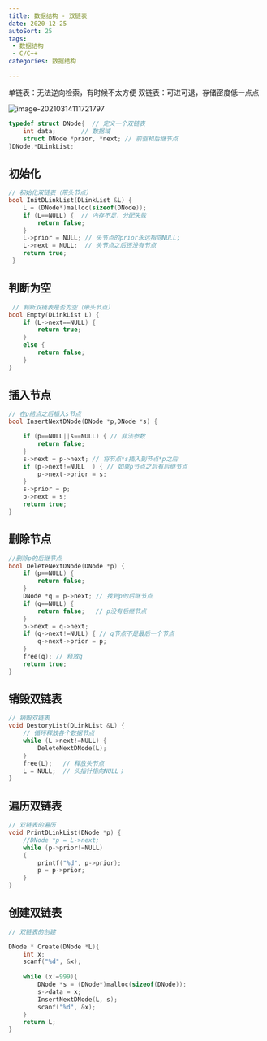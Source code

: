```yaml
---
title: 数据结构 - 双链表
date: 2020-12-25
autoSort: 25
tags:
 - 数据结构
 - C/C++
categories: 数据结构

---
```



单链表：无法逆向检索，有时候不太方便 
双链表：可进可退，存储密度低一点点

![image-20210314111721797](https://image.icelo.cn/image-20210314111721797.png#mirages-width=943&mirages-height=207&mirages-cdn-type=1)

```cpp
typedef struct DNode{  // 定义一个双链表
	int data;		// 数据域
	struct DNode *prior, *next; // 前驱和后继节点
}DNode,*DLinkList;
```

## 初始化

```cpp
// 初始化双链表（带头节点）
bool InitDLinkList(DLinkList &L) {
	L = (DNode*)malloc(sizeof(DNode));
	if (L==NULL) {  // 内存不足，分配失败
		return false;
	}
	L->prior = NULL; // 头节点的prior永远指向NULL;
	L->next = NULL;  // 头节点之后还没有节点
	return true;
 }
```

## 判断为空

```cpp
 // 判断双链表是否为空（带头节点）
bool Empty(DLinkList L) {
	if (L->next==NULL) {
		return true;
	}
	else {
		return false;
	}
}
```

## 插入节点

```cpp
// 在p结点之后插入s节点
bool InsertNextDNode(DNode *p,DNode *s) {

	if (p==NULL||s==NULL) { // 非法参数
		return false;
	}
	s->next = p->next; // 将节点*s插入到节点*p之后
	if (p->next!=NULL  ) { // 如果p节点之后有后继节点
		p->next->prior = s;
	}
	s->prior = p;
	p->next = s;
	return true;
}
```

## 删除节点

```cpp
//删除p的后继节点
bool DeleteNextDNode(DNode *p) {
	if (p==NULL) {
		return false;
	}
	DNode *q = p->next; // 找到p的后继节点
	if (q==NULL) {
		return false;	// p没有后继节点
	}
	p->next = q->next;
	if (q->next!=NULL) { // q节点不是最后一个节点
		q->next->prior = p;
	}
	free(q); // 释放q
	return true;
}
```

## 销毁双链表

```cpp
// 销毁双链表
void DestoryList(DLinkList &L) {
	// 循环释放各个数据节点
	while (L->next!=NULL) {
		DeleteNextDNode(L);
	}
	free(L);   // 释放头节点
	L = NULL;  // 头指针指向NULL；
}
```

## 遍历双链表

```cpp
// 双链表的遍历
void PrintDLinkList(DNode *p) {
	//DNode *p = L->next;
	while (p->prior!=NULL)
	{
		printf("%d", p->prior);
		p = p->prior;
	}
}
```

## 创建双链表

```cpp
// 双链表的创建

DNode * Create(DNode *L){
	int x;
	scanf("%d", &x);
	
	while (x!=999){
		DNode *s = (DNode*)malloc(sizeof(DNode));
		s->data = x;
		InsertNextDNode(L, s);
		scanf("%d", &x);
	}
	return L;
}
```